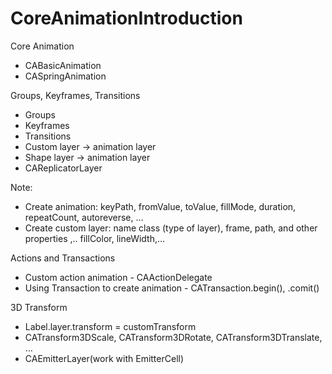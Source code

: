 # CoreAnimationIntroduction

Core Animation

- CABasicAnimation
- CASpringAnimation

Groups, Keyframes, Transitions
- Groups
- Keyframes
- Transitions
- Custom layer -> animation layer
- Shape layer -> animation layer
- CAReplicatorLayer

Note: 
- Create animation: keyPath, fromValue, toValue, fillMode, duration, repeatCount, autoreverse, …
- Create custom layer: name class (type of layer), frame, path, and other properties ,.. fillColor, lineWidth,…

Actions and Transactions
- Custom action animation - CAActionDelegate
- Using Transaction to create animation - CATransaction.begin(), .comit()

3D Transform
- Label.layer.transform  = customTransform
- CATransform3DScale, CATransform3DRotate, CATransform3DTranslate, …
- CAEmitterLayer(work with EmitterCell)
